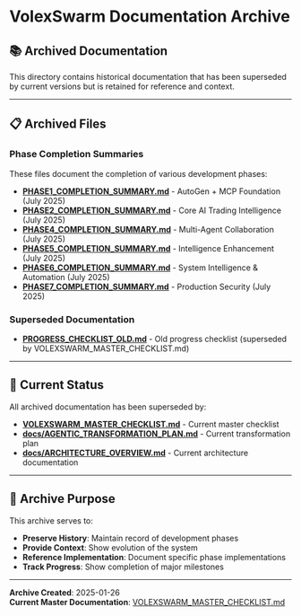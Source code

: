 # VolexSwarm Documentation Archive

## 📚 **Archived Documentation**

This directory contains historical documentation that has been superseded by current versions but is retained for reference and context.

---

## 📋 **Archived Files**

### **Phase Completion Summaries**
These files document the completion of various development phases:

- **[PHASE1_COMPLETION_SUMMARY.md](PHASE1_COMPLETION_SUMMARY.md)** - AutoGen + MCP Foundation (July 2025)
- **[PHASE2_COMPLETION_SUMMARY.md](PHASE2_COMPLETION_SUMMARY.md)** - Core AI Trading Intelligence (July 2025)
- **[PHASE4_COMPLETION_SUMMARY.md](PHASE4_COMPLETION_SUMMARY.md)** - Multi-Agent Collaboration (July 2025)
- **[PHASE5_COMPLETION_SUMMARY.md](PHASE5_COMPLETION_SUMMARY.md)** - Intelligence Enhancement (July 2025)
- **[PHASE6_COMPLETION_SUMMARY.md](PHASE6_COMPLETION_SUMMARY.md)** - System Intelligence & Automation (July 2025)
- **[PHASE7_COMPLETION_SUMMARY.md](PHASE7_COMPLETION_SUMMARY.md)** - Production Security (July 2025)

### **Superseded Documentation**
- **[PROGRESS_CHECKLIST_OLD.md](PROGRESS_CHECKLIST_OLD.md)** - Old progress checklist (superseded by VOLEXSWARM_MASTER_CHECKLIST.md)

---

## 🔄 **Current Status**

All archived documentation has been superseded by:
- **[VOLEXSWARM_MASTER_CHECKLIST.md](../../VOLEXSWARM_MASTER_CHECKLIST.md)** - Current master checklist
- **[docs/AGENTIC_TRANSFORMATION_PLAN.md](../AGENTIC_TRANSFORMATION_PLAN.md)** - Current transformation plan
- **[docs/ARCHITECTURE_OVERVIEW.md](../ARCHITECTURE_OVERVIEW.md)** - Current architecture documentation

---

## 📝 **Archive Purpose**

This archive serves to:
- **Preserve History**: Maintain record of development phases
- **Provide Context**: Show evolution of the system
- **Reference Implementation**: Document specific phase implementations
- **Track Progress**: Show completion of major milestones

---

**Archive Created**: 2025-01-26  
**Current Master Documentation**: [VOLEXSWARM_MASTER_CHECKLIST.md](../../VOLEXSWARM_MASTER_CHECKLIST.md) 